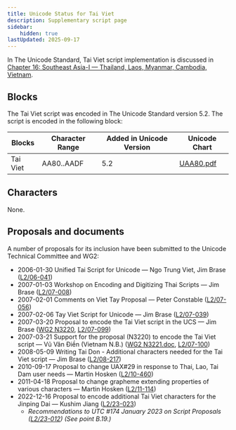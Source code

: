 ```yaml
---
title: Unicode Status for Tai Viet
description: Supplementary script page
sidebar:
    hidden: true
lastUpdated: 2025-09-17
---
```


In The Unicode Standard, Tai Viet script implementation is discussed in [Chapter 16: Southeast Asia-I — Thailand, Laos, Myanmar, Cambodia, Vietnam](https://www.unicode.org/versions/latest/core-spec/chapter-16/#G59747).

## Blocks

The Tai Viet script was encoded in The Unicode Standard version 5.2. The script is encoded in the following block:

| Blocks | Character Range | Added in Unicode Version | Unicode Chart |
| ------ | --------------- | ------------------------ | ------------- |
| Tai Viet | AA80..AADF | 5.2 | [UAA80.pdf](http://www.unicode.org/charts/PDF/UAA80.pdf) |

## Characters

None.

## Proposals and documents

A number of proposals for its inclusion have been submitted to the Unicode Technical Committee and WG2:
- 2006-01-30 Unified Tai Script for Unicode — Ngo Trung Viet, Jim Brase ([L2/06-041](http://www.unicode.org/cgi-bin/GetMatchingDocs.pl?L2/06-041))
- 2007-01-03 Workshop on Encoding and Digitizing Thai Scripts — Jim Brase ([L2/07-008](http://www.unicode.org/cgi-bin/GetMatchingDocs.pl?L2/07-008))
- 2007-02-01 Comments on Viet Tay Proposal — Peter Constable ([L2/07-056](http://www.unicode.org/cgi-bin/GetMatchingDocs.pl?L2/07-056))
- 2007-02-06 Tay Viet Script for Unicode — Jim Brase ([L2/07-039](http://www.unicode.org/cgi-bin/GetMatchingDocs.pl?L2/07-039))
- 2007-03-20 Proposal to encode the Tai Viet script in the UCS — Jim Brase ([WG2 N3220](https://www.unicode.org/wg2/docs/n3220.pdf), [L2/07-099](http://www.unicode.org/cgi-bin/GetMatchingDocs.pl?L2/07-099))
- 2007-03-21 Support for the proposal (N3220) to encode the Tai Viet script — Vũ Văn Điền (Vietnam N.B.) ([WG2 N3221.doc](https://www.unicode.org/wg2/docs/n3221.doc), [L2/07-100](http://www.unicode.org/cgi-bin/GetMatchingDocs.pl?L2/07-100))
- 2008-05-09 Writing Tai Don - Additional characters needed for the Tai Viet script — Jim Brase ([L2/08-217](http://www.unicode.org/cgi-bin/GetMatchingDocs.pl?L2/08-217))
- 2010-09-17 Proposal to change UAX#29 in response to Thai, Lao, Tai Dam user needs — Martin Hosken ([L2/10-460](http://www.unicode.org/cgi-bin/GetMatchingDocs.pl?L2/10-460))
- 2011-04-18 Proposal to change grapheme extending properties of various characters — Martin Hosken ([L2/11-114](http://www.unicode.org/cgi-bin/GetMatchingDocs.pl?L2/11-114))
- 2022-12-16 Proposal to encode additional Tai Viet characters for the Jinping Dai — Kushim Jiang ([L2/23-023](http://www.unicode.org/cgi-bin/GetMatchingDocs.pl?L2/23-023))
  - _Recommendations to UTC #174 January 2023 on Script Proposals ([L2/23-012](https://www.unicode.org/cgi-bin/GetMatchingDocs.pl?L2/23-012)) (See point B.19.)_
